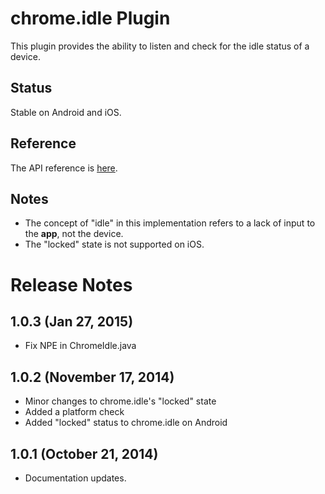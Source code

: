 # chrome.idle Plugin

This plugin provides the ability to listen and check for the idle status of a device.

## Status

Stable on Android and iOS.

## Reference

The API reference is [here](http://developer.chrome.com/apps/idle.html).

## Notes

* The concept of "idle" in this implementation refers to a lack of input to the **app**, not the device.
* The "locked" state is not supported on iOS.

# Release Notes

## 1.0.3 (Jan 27, 2015)
* Fix NPE in ChromeIdle.java

## 1.0.2 (November 17, 2014)
* Minor changes to chrome.idle's "locked" state
* Added a platform check
* Added "locked" status to chrome.idle on Android

## 1.0.1 (October 21, 2014)
- Documentation updates.


